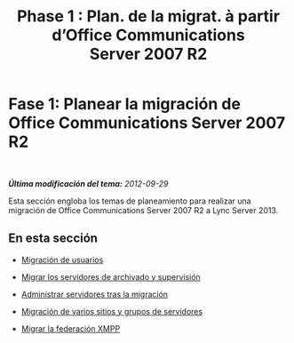 ﻿---
title: "Phase 1 : Plan. de la migrat. à partir d’Office Communications Server 2007 R2"
TOCTitle: "Phase 1 : Plan. de la migrat. à partir d’Office Communications Server 2007 R2"
ms:assetid: 43ad2a2c-7a55-4f11-baeb-57151ca09185
ms:mtpsurl: https://technet.microsoft.com/es-es/library/JJ204855(v=OCS.15)
ms:contentKeyID: 48275065
ms.date: 01/07/2017
mtps_version: v=OCS.15
ms.translationtype: HT
---

# Fase 1: Planear la migración de Office Communications Server 2007 R2

 

_**Última modificación del tema:** 2012-09-29_

Esta sección engloba los temas de planeamiento para realizar una migración de Office Communications Server 2007 R2 a Lync Server 2013.

## En esta sección

  - [Migración de usuarios](user-migration_1.md)

  - [Migrar los servidores de archivado y supervisión](migrating-archiving-and-monitoring-servers_1.md)

  - [Administrar servidores tras la migración](administering-servers-after-migration_1.md)

  - [Migración de varios sitios y grupos de servidores](migrating-multiple-sites-and-pools_1.md)

  - [Migrar la federación XMPP](migrating-xmpp-federation_1.md)

